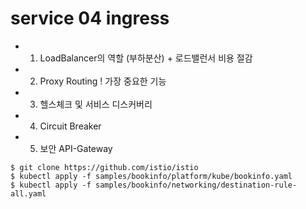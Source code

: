 # service 04 ingress 

- 1. LoadBalancer의 역할 (부하분산) + 로드밸런서 비용 절감 
- 2. Proxy Routing ! 가장 중요한 기능 
- 3. 헬스체크 및 서비스 디스커버리
- 4. Circuit Breaker
- 5. 보안 API-Gateway





```
$ git clone https://github.com/istio/istio
$ kubectl apply -f samples/bookinfo/platform/kube/bookinfo.yaml
$ kubectl apply -f samples/bookinfo/networking/destination-rule-all.yaml
```
